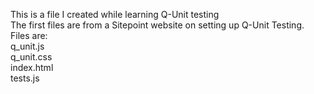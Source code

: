 This is a file I created while learning Q-Unit testing
<br>
The first files are from a Sitepoint website on setting up Q-Unit Testing.<br>
Files are:<br>
q_unit.js<br>
q_unit.css<br>
index.html<br>
tests.js